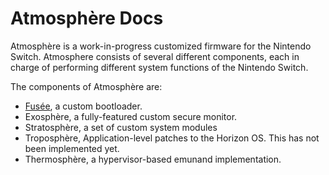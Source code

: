 # Atmosphère Docs

Atmosphère is a work-in-progress customized firmware for the Nintendo Switch. Atmosphere consists of several different components, each in charge of performing different system functions of the Nintendo Switch.

The components of Atmosphère are:
+ [Fusée](../docs/components/fusee.md), a custom bootloader.
+ Exosphère, a fully-featured custom secure monitor.
+ Stratosphère, a set of custom system modules
+ Troposphère, Application-level patches to the Horizon OS. This has not been implemented yet.
+ Thermosphère, a hypervisor-based emunand implementation.
